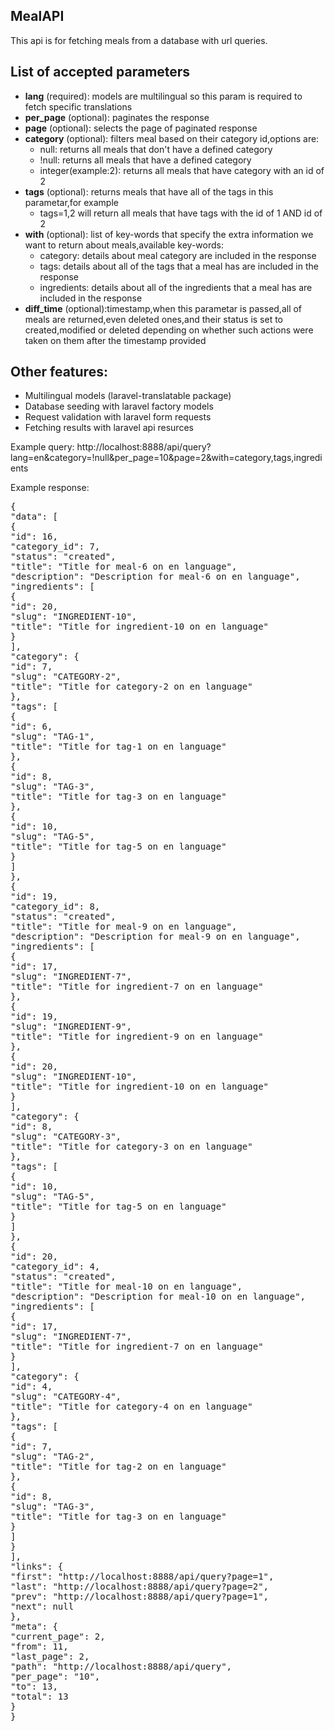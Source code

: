 ## MealAPI

This api is for fetching meals from a database with url queries.

## List of accepted parameters
<ul>
  <li><strong>lang</strong> (required): models are multilingual so this param is required to fetch specific translations</li>
  <li><strong>per_page</strong> (optional): paginates the response</li>
  <li><strong>page</strong> (optional): selects the page of paginated response</li>
  <li><strong>category</strong> (optional): filters meal based on their category id,options are:
    <ul>
    <li>null: returns all meals that don't have a defined category</li>
    <li>!null: returns all meals that have a defined category</li>
    <li>integer(example:2): returns all meals that have category with an id of 2</li>
    </ul>
  </li>
  <li><strong>tags</strong> (optional): returns meals that have all of the tags in this parametar,for example
  <ul>
    <li>tags=1,2 will return all meals that have tags with the id of 1 AND id of 2</li>
  </ul>
   <li><strong>with</strong> (optional): list of key-words that specify the extra information we want to return about meals,available key-words:
  <ul>
    <li>category: details about meal category are included in the response</li>
    <li>tags: details about all of the tags that a meal has are included in the response</li>
    <li>ingredients: details about all of the ingredients that a meal has are included in the response</li>
  </ul>
  </li>
  </li>
   <li><strong>diff_time</strong> (optional):timestamp,when this parametar is passed,all of meals are returned,even deleted ones,and their status is set to created,modified or deleted depending on whether such actions were taken on them after the timestamp provided</li>
</ul>

## Other features:

<ul>
  <li>Multilingual models (laravel-translatable package)</li>
  <li>Database seeding with laravel factory models</li>
  <li>Request validation with laravel form requests</li>
  <li>Fetching results with laravel api resurces</li>
</ul>

<p>Example query:
http://localhost:8888/api/query?lang=en&category=!null&per_page=10&page=2&with=category,tags,ingredients</p>

Example response:
<pre>
{
"data": [
{
"id": 16,
"category_id": 7,
"status": "created",
"title": "Title for meal-6 on en language",
"description": "Description for meal-6 on en language",
"ingredients": [
{
"id": 20,
"slug": "INGREDIENT-10",
"title": "Title for ingredient-10 on en language"
}
],
"category": {
"id": 7,
"slug": "CATEGORY-2",
"title": "Title for category-2 on en language"
},
"tags": [
{
"id": 6,
"slug": "TAG-1",
"title": "Title for tag-1 on en language"
},
{
"id": 8,
"slug": "TAG-3",
"title": "Title for tag-3 on en language"
},
{
"id": 10,
"slug": "TAG-5",
"title": "Title for tag-5 on en language"
}
]
},
{
"id": 19,
"category_id": 8,
"status": "created",
"title": "Title for meal-9 on en language",
"description": "Description for meal-9 on en language",
"ingredients": [
{
"id": 17,
"slug": "INGREDIENT-7",
"title": "Title for ingredient-7 on en language"
},
{
"id": 19,
"slug": "INGREDIENT-9",
"title": "Title for ingredient-9 on en language"
},
{
"id": 20,
"slug": "INGREDIENT-10",
"title": "Title for ingredient-10 on en language"
}
],
"category": {
"id": 8,
"slug": "CATEGORY-3",
"title": "Title for category-3 on en language"
},
"tags": [
{
"id": 10,
"slug": "TAG-5",
"title": "Title for tag-5 on en language"
}
]
},
{
"id": 20,
"category_id": 4,
"status": "created",
"title": "Title for meal-10 on en language",
"description": "Description for meal-10 on en language",
"ingredients": [
{
"id": 17,
"slug": "INGREDIENT-7",
"title": "Title for ingredient-7 on en language"
}
],
"category": {
"id": 4,
"slug": "CATEGORY-4",
"title": "Title for category-4 on en language"
},
"tags": [
{
"id": 7,
"slug": "TAG-2",
"title": "Title for tag-2 on en language"
},
{
"id": 8,
"slug": "TAG-3",
"title": "Title for tag-3 on en language"
}
]
}
],
"links": {
"first": "http://localhost:8888/api/query?page=1",
"last": "http://localhost:8888/api/query?page=2",
"prev": "http://localhost:8888/api/query?page=1",
"next": null
},
"meta": {
"current_page": 2,
"from": 11,
"last_page": 2,
"path": "http://localhost:8888/api/query",
"per_page": "10",
"to": 13,
"total": 13
}
}
</pre>
